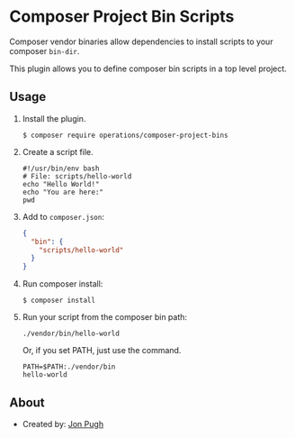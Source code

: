 # Composer Project Bin Scripts

Composer vendor binaries allow dependencies to install scripts to your composer `bin-dir`.

This plugin allows you to define composer bin scripts in a top level project.

## Usage

1. Install the plugin.

    ```
    $ composer require operations/composer-project-bins
    ```
2. Create a script file.
    ```shell
    #!/usr/bin/env bash
    # File: scripts/hello-world
    echo "Hello World!"
    echo "You are here:"
    pwd
    ```
3. Add to `composer.json`:
    ```json
    {
      "bin": {
        "scripts/hello-world"
      }
    }
    ```
4. Run composer install:

    ```
    $ composer install
    ```

5. Run your script from the composer bin path:
    ```shell
    ./vendor/bin/hello-world
    ```

    Or, if you set PATH, just use the command.

    ```shell
    PATH=$PATH:./vendor/bin
    hello-world
    ```

## About

- Created by: [Jon Pugh](https://github.com/jonpugh)
